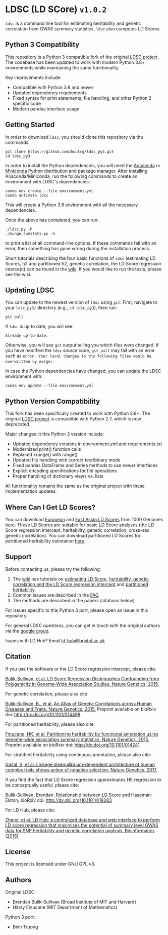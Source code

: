 # LDSC (LD SCore) `v1.0.2`

`ldsc` is a command line tool for estimating heritability and genetic correlation from GWAS summary statistics. `ldsc` also computes LD Scores.

## Python 3 Compatibility

This repository is a Python 3 compatible fork of the original [LDSC project](https://github.com/bulik/ldsc). The codebase has been updated to work with modern Python 3.8+ environments while maintaining the same functionality.

Key improvements include:
- Compatible with Python 3.8 and newer
- Updated dependency requirements
- Fixed syntax for print statements, file handling, and other Python 2 specific code
- Modern pandas interface usage

## Getting Started

In order to download `ldsc`, you should clone this repository via the commands:
```  
git clone https://github.com/buutrg/ldsc_py3.git
cd ldsc_py3
```

In order to install the Python dependencies, you will need the [Anaconda](https://store.continuum.io/cshop/anaconda/) or [Miniconda](https://docs.conda.io/en/latest/miniconda.html) Python distribution and package manager. After installing Anaconda/Miniconda, run the following commands to create an environment with LDSC's dependencies:

```
conda env create --file environment.yml
conda activate ldsc
```

This will create a Python 3.8 environment with all the necessary dependencies.

Once the above has completed, you can run:

```
./ldsc.py -h
./munge_sumstats.py -h
```
to print a list of all command-line options. If these commands fail with an error, then something has gone wrong during the installation process. 

Short tutorials describing the four basic functions of `ldsc` (estimating LD Scores, h2 and partitioned h2, genetic correlation, the LD Score regression intercept) can be found in the [wiki](https://github.com/bulik/ldsc/wiki). If you would like to run the tests, please see the wiki.

## Updating LDSC

You can update to the newest version of `ldsc` using `git`. First, navigate to your `ldsc_py3/` directory (e.g., `cd ldsc_py3`), then run:
```
git pull
```
If `ldsc` is up to date, you will see: 
```
Already up-to-date.
```
Otherwise, you will see `git` output telling you which files were changed. If you have modified the `ldsc` source code, `git pull` may fail with an error such as `error: Your local changes to the following files would be overwritten by merge:`. 

In case the Python dependencies have changed, you can update the LDSC environment with:

```
conda env update --file environment.yml
```

## Python Version Compatibility

This fork has been specifically created to work with Python 3.8+. The original [LDSC project](https://github.com/bulik/ldsc) is compatible with Python 2.7, which is now deprecated.

Major changes in this Python 3 version include:
- Updated dependency versions in environment.yml and requirements.txt
- Modernized print() function calls
- Replaced xrange() with range()
- Updated file handling with correct text/binary mode
- Fixed pandas DataFrame and Series methods to use newer interfaces
- Explicit encoding specifications for file operations
- Proper handling of dictionary views vs. lists

All functionality remains the same as the original project with these implementation updates.

## Where Can I Get LD Scores?

You can download [European](https://data.broadinstitute.org/alkesgroup/LDSCORE/eur_w_ld_chr.tar.bz2) and [East Asian LD Scores](https://data.broadinstitute.org/alkesgroup/LDSCORE/eas_ldscores.tar.bz2) from 1000 Genomes [here](https://data.broadinstitute.org/alkesgroup/LDSCORE/). These LD Scores are suitable for basic LD Score analyses (the LD Score regression intercept, heritability, genetic correlation, cross-sex genetic correlation). You can download partitioned LD Scores for partitioned heritability estimation [here](http://data.broadinstitute.org/alkesgroup/LDSCORE/).

## Support

Before contacting us, please try the following:

1. The [wiki](https://github.com/bulik/ldsc/wiki) has tutorials on [estimating LD Score](https://github.com/bulik/ldsc/wiki/LD-Score-Estimation-Tutorial), [heritability, genetic correlation and the LD Score regression intercept](https://github.com/bulik/ldsc/wiki/Heritability-and-Genetic-Correlation) and [partitioned heritability](https://github.com/bulik/ldsc/wiki/Partitioned-Heritability).
2. Common issues are described in the [FAQ](https://github.com/bulik/ldsc/wiki/FAQ)
3. The methods are described in the papers (citations below)

For issues specific to this Python 3 port, please open an issue in this repository.

For general LDSC questions, you can get in touch with the original authors via the [google group](https://groups.google.com/forum/?hl=en#!forum/ldsc_users).

Issues with LD Hub? Email ld-hub@bristol.ac.uk

## Citation

If you use the software or the LD Score regression intercept, please cite:

[Bulik-Sullivan, et al. LD Score Regression Distinguishes Confounding from Polygenicity in Genome-Wide Association Studies.
Nature Genetics, 2015.](http://www.nature.com/ng/journal/vaop/ncurrent/full/ng.3211.html)

For genetic correlation, please also cite:

[Bulik-Sullivan, B., et al. An Atlas of Genetic Correlations across Human Diseases and Traits. Nature Genetics, 2015.](https://www.nature.com/articles/ng.3406) Preprint available on bioRxiv doi: http://dx.doi.org/10.1101/014498

For partitioned heritability, please also cite:

[Finucane, HK, et al. Partitioning heritability by functional annotation using genome-wide association summary statistics. Nature Genetics, 2015.](https://www.nature.com/articles/ng.3404) Preprint available on bioRxiv doi: http://dx.doi.org/10.1101/014241

For stratified heritability using continuous annotation, please also cite:

[Gazal, S, et al. Linkage disequilibrium–dependent architecture of human complex traits shows action of negative selection. Nature Genetics, 2017.](https://www.nature.com/articles/ng.3954) 

If you find the fact that LD Score regression approximates HE regression to be conceptually useful, please cite:

Bulik-Sullivan, Brendan. Relationship between LD Score and Haseman-Elston, bioRxiv doi: http://dx.doi.org/10.1101/018283

For LD Hub, please cite:

[Zheng, et al. LD Hub: a centralized database and web interface to perform LD score regression that maximizes the potential of summary level GWAS data for SNP heritability and genetic correlation analysis. Bioinformatics (2016)](https://doi.org/10.1093/bioinformatics/btw613)

## License

This project is licensed under GNU GPL v3.

## Authors

Original LDSC:
- Brendan Bulik-Sullivan (Broad Institute of MIT and Harvard)
- Hilary Finucane (MIT Department of Mathematics)

Python 3 port:
- Binh Truong
